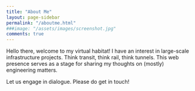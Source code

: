 ```yaml
---
title: "About Me"
layout: page-sidebar
permalink: "/aboutme.html"
###image: "/assets/images/screenshot.jpg"
comments: true
---
```

Hello there, welcome to my virtual habitat! I have an interest in large-scale infrastructure projects. Think transit, think rail, think tunnels. This web presence serves as a stage for sharing my thoughts on (mostly) engineering matters.

Let us engage in dialogue. Please do get in touch! 